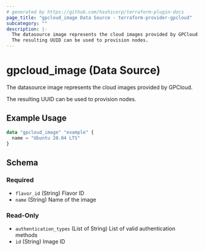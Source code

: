 ```yaml
---
# generated by https://github.com/hashicorp/terraform-plugin-docs
page_title: "gpcloud_image Data Source - terraform-provider-gpcloud"
subcategory: ""
description: |-
  The datasource image represents the cloud images provided by GPCloud.
  The resulting UUID can be used to provision nodes.
---
```


# gpcloud_image (Data Source)

The datasource image represents the cloud images provided by GPCloud.

The resulting UUID can be used to provision nodes.

## Example Usage

```terraform
data "gpcloud_image" "example" {
  name = "Ubuntu 20.04 LTS"
}
```

<!-- schema generated by tfplugindocs -->
## Schema

### Required

- `flavor_id` (String) Flavor ID
- `name` (String) Name of the image

### Read-Only

- `authentication_types` (List of String) List of valid authentication methods
- `id` (String) Image ID


